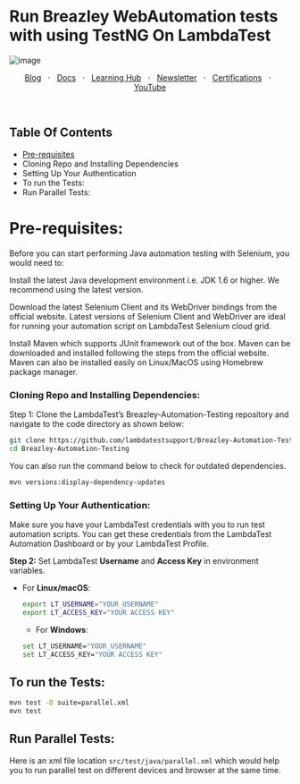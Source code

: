 # Run Breazley WebAutomation tests with using TestNG On LambdaTest

![image](https://user-images.githubusercontent.com/70570645/171934563-4806efd2-1154-494c-a01d-1def95657383.png)


<p align="center">
  <a href="https://www.lambdatest.com/blog/?utm_source=github&utm_medium=repo&utm_campaign=Java-TestNG-Selenium" target="_bank">Blog</a>
  &nbsp; &#8901; &nbsp;
  <a href="https://www.lambdatest.com/support/docs/?utm_source=github&utm_medium=repo&utm_campaign=Java-TestNG-Selenium" target="_bank">Docs</a>
  &nbsp; &#8901; &nbsp;
  <a href="https://www.lambdatest.com/learning-hub/?utm_source=github&utm_medium=repo&utm_campaign=Java-TestNG-Selenium" target="_bank">Learning Hub</a>
  &nbsp; &#8901; &nbsp;
  <a href="https://www.lambdatest.com/newsletter/?utm_source=github&utm_medium=repo&utm_campaign=Java-TestNG-Selenium" target="_bank">Newsletter</a>
  &nbsp; &#8901; &nbsp;
  <a href="https://www.lambdatest.com/certification/?utm_source=github&utm_medium=repo&utm_campaign=Java-TestNG-Selenium" target="_bank">Certifications</a>
  &nbsp; &#8901; &nbsp;
  <a href="https://www.youtube.com/c/LambdaTest" target="_bank">YouTube</a>
</p>
&emsp;
&emsp;
&emsp;

## Table Of Contents
* [Pre-requisites](#pre-requisites)
* Cloning Repo and Installing Dependencies
* Setting Up Your Authentication
* To run the Tests:
* Run Parallel Tests:

# Pre-requisites:

Before you can start performing Java automation testing with Selenium, you would need to:

Install the latest Java development environment i.e. JDK 1.6 or higher. We recommend using the latest version.

Download the latest Selenium Client and its WebDriver bindings from the official website. Latest versions of Selenium Client and WebDriver are ideal for running your automation script on LambdaTest Selenium cloud grid.

Install Maven which supports JUnit framework out of the box. Maven can be downloaded and installed following the steps from the official website. Maven can also be installed easily on Linux/MacOS using Homebrew package manager.

### Cloning Repo and Installing Dependencies:

Step 1: Clone the LambdaTest’s Breazley-Automation-Testing repository and navigate to the code directory as shown below:

```bash
git clone https://github.com/lambdatestsupport/Breazley-Automation-Testing
cd Breazley-Automation-Testing
```

You can also run the command below to check for outdated dependencies.

```bash
mvn versions:display-dependency-updates
```

### Setting Up Your Authentication:

Make sure you have your LambdaTest credentials with you to run test automation scripts. You can get these credentials from the LambdaTest Automation Dashboard or by your LambdaTest Profile.

**Step 2:** Set LambdaTest **Username** and **Access Key** in environment variables.

* For **Linux/macOS**:
  
  ```bash
  export LT_USERNAME="YOUR_USERNAME" 
  export LT_ACCESS_KEY="YOUR ACCESS KEY"
  ```
  * For **Windows**:
  ```bash
  set LT_USERNAME="YOUR_USERNAME" 
  set LT_ACCESS_KEY="YOUR ACCESS KEY"
  ```

## To run the Tests:
```bash
mvn test -D suite=parallel.xml
mvn test
```

##   Run Parallel Tests:

Here is an xml file location `src/test/java/parallel.xml` which would help you to run parallel test on different devices and browser at the same time.
<?xml version="1.0" encoding="UTF-8"?>
<!DOCTYPE suite SYSTEM "http://testng.org/testng-1.0.dtd">
<suite thread-count="10" name="Desktop" parallel="tests">
    <test thread-count="100" name="Chrome 10">
        <classes>
            <class name="BeazleyChrome10"/>
        </classes>
    </test><!-- Test -->
    <test thread-count="100" name="Chrome 11">
        <classes>
            <class name="beazleyChrome11"/>
        </classes>
    </test><!-- Test -->
    <test thread-count="100" name="Edge 10">
        <classes>
            <class name="beazleyEdge10"/>
        </classes>
    </test><!-- Test -->
    <test thread-count="100" name="Edge 11">
        <classes>
            <class name="beazleyEdge11"/>
        </classes>
    </test><!-- Test -->
     <test thread-count="100" name="Safari 17">
        <classes>
            <class name="MacOSSonomaSafari"/>
        </classes>
    </test><!-- Test -->
     <test thread-count="100" name="Safari 16">
        <classes>
            <class name="beazleyMacOSVenturaSafari"/>
        </classes>
    </test><!-- Test -->

</suite>
